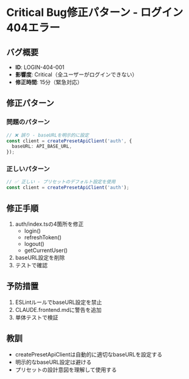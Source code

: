 # Critical Bug修正パターン - ログイン404エラー

## バグ概要
- **ID**: LOGIN-404-001
- **影響度**: Critical（全ユーザーがログインできない）
- **修正時間**: 15分（緊急対応）

## 修正パターン

### 問題のパターン
```typescript
// ❌ 誤り - baseURLを明示的に設定
const client = createPresetApiClient('auth', {
  baseURL: API_BASE_URL,
});
```

### 正しいパターン
```typescript
// ✅ 正しい - プリセットのデフォルト設定を使用
const client = createPresetApiClient('auth');
```

## 修正手順
1. auth/index.tsの4箇所を修正
   - login()
   - refreshToken()
   - logout()
   - getCurrentUser()
2. baseURL設定を削除
3. テストで確認

## 予防措置
1. ESLintルールでbaseURL設定を禁止
2. CLAUDE.frontend.mdに警告を追加
3. 単体テストで検証

## 教訓
- createPresetApiClientは自動的に適切なbaseURLを設定する
- 明示的なbaseURL設定は避ける
- プリセットの設計意図を理解して使用する